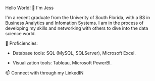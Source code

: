 Hello World! 👋 I'm Jess

I'm a recent graduate from the Univerity of South Florida, with a BS in Business Analytics and Infomation Systems. I am in the process of developing my skills and networking with others to dive into the data science world. 

 🔭 Proficiencies:

- Database tools: SQL (MySQL, SQLServer), Microsoft Excel.

- Visualization tools: Tableau, Microsoft PowerBI.

 📫 Connect with through my LinkedIN

